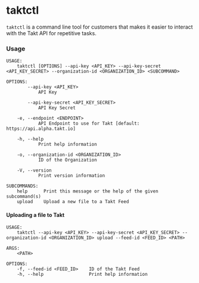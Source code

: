 # taktctl

`taktctl` is a command line tool for customers that makes it easier to interact with the Takt API for repetitive tasks.

### Usage

```text
USAGE:
    taktctl [OPTIONS] --api-key <API_KEY> --api-key-secret <API_KEY_SECRET> --organization-id <ORGANIZATION_ID> <SUBCOMMAND>

OPTIONS:
        --api-key <API_KEY>
            API Key

        --api-key-secret <API_KEY_SECRET>
            API Key Secret

    -e, --endpoint <ENDPOINT>
            API Endpoint to use for Takt [default: https://api.alpha.takt.io]

    -h, --help
            Print help information

    -o, --organization-id <ORGANIZATION_ID>
            ID of the Organization

    -V, --version
            Print version information

SUBCOMMANDS:
    help      Print this message or the help of the given subcommand(s)
    upload    Upload a new file to a Takt Feed
```

#### Uploading a file to Takt
```text
USAGE:
    taktctl --api-key <API_KEY> --api-key-secret <API_KEY_SECRET> --organization-id <ORGANIZATION_ID> upload --feed-id <FEED_ID> <PATH>

ARGS:
    <PATH>

OPTIONS:
    -f, --feed-id <FEED_ID>    ID of the Takt Feed
    -h, --help                 Print help information
```
